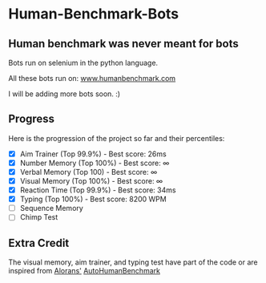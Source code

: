 # Human-Benchmark-Bots

## Human benchmark was never meant for bots

Bots run on selenium in the python language.

All these bots run on: www.humanbenchmark.com

I will be adding more bots soon. :)

## Progress
Here is the progression of the project so far and their percentiles:

- [x] Aim Trainer (Top 99.9%) - Best score: 26ms
- [x] Number Memory (Top 100%) - Best score: ∞
- [x] Verbal Memory (Top 100) - Best score: ∞
- [x] Visual Memory (Top 100%) - Best score: ∞
- [x] Reaction Time (Top 99.9%) - Best score: 34ms
- [x] Typing (Top 100%) - Best score: 8200 WPM
- [ ] Sequence Memory 
- [ ] Chimp Test

## Extra Credit
The visual memory, aim trainer, and typing test have part of the code or are inspired from [Alorans'](https://github.com/alorans) [AutoHumanBenchmark](https://github.com/alorans/AutoHumanBenchmark)
